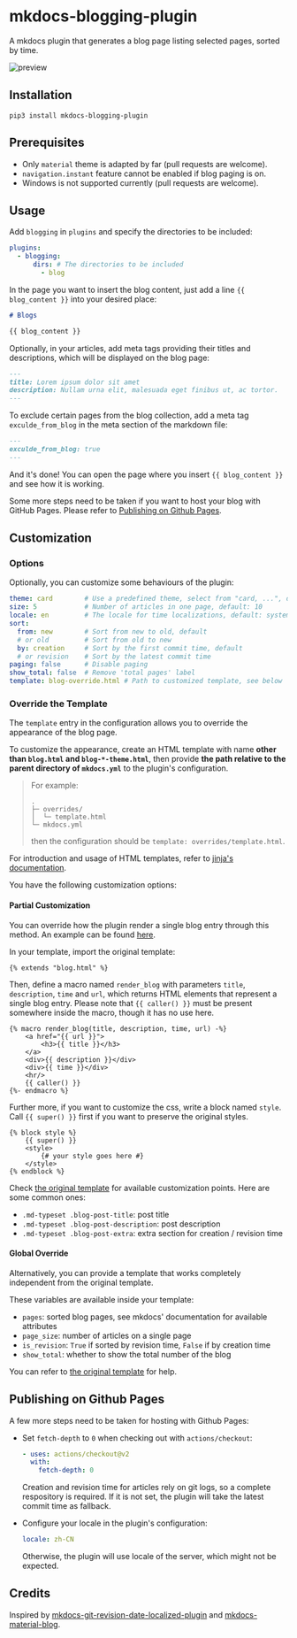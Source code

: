 # mkdocs-blogging-plugin

A mkdocs plugin that generates a blog page listing selected pages, sorted by time.

![preview](https://i.loli.net/2021/09/09/LhX9IFkbu2K3lRi.png)

## Installation

```shell
pip3 install mkdocs-blogging-plugin
```

## Prerequisites

- Only `material` theme is adapted by far (pull requests are welcome).
- `navigation.instant` feature cannot be enabled if blog paging is on.
- Windows is not supported currently (pull requests are welcome).

## Usage

Add `blogging` in `plugins` and specify the directories to be included:

```yml
plugins:
  - blogging:
      dirs: # The directories to be included
        - blog
```

In the page you want to insert the blog content, just add a line `{{ blog_content }}` into your desired place:

```markdown
# Blogs

{{ blog_content }}
```

Optionally, in your articles, add meta tags providing their titles and descriptions, which will be displayed on the blog page:

```markdown
---
title: Lorem ipsum dolor sit amet
description: Nullam urna elit, malesuada eget finibus ut, ac tortor.
---
```

To exclude certain pages from the blog collection, add a meta tag `exculde_from_blog` in the meta section of the markdown file:

```markdown
---
exculde_from_blog: true
---
```

And it's done! You can open the page where you insert `{{ blog_content }}` and see how it is working.

Some more steps need to be taken if you want to host your blog with GitHub Pages.
Please refer to [Publishing on Github Pages](#publishing-on-github-pages).

## Customization

### Options

Optionally, you can customize some behaviours of the plugin:

```yml
theme: card        # Use a predefined theme, select from "card, ...", default: null
size: 5            # Number of articles in one page, default: 10
locale: en         # The locale for time localizations, default: system's locale
sort: 
  from: new        # Sort from new to old, default
  # or old         # Sort from old to new
  by: creation     # Sort by the first commit time, default
  # or revision    # Sort by the latest commit time
paging: false      # Disable paging
show_total: false  # Remove 'total pages' label
template: blog-override.html # Path to customized template, see below
```

### Override the Template

The `template` entry in the configuration allows you to override the appearance of the blog page.

To customize the appearance, create an HTML template with name **other than `blog.html` and `blog-*-theme.html`**, then provide
**the path relative to the parent directory of `mkdocs.yml`** to the plugin's configuration.

> For example:
> 
> ```text
> .
> ├─ overrides/
> │  └─ template.html
> └─ mkdocs.yml
> ```
> 
> then the configuration should be `template: overrides/template.html`.

For introduction and usage of HTML templates, refer to [jinja's documentation](https://jinja.palletsprojects.com/en/3.0.x/).

You have the following customization options:

#### Partial Customization

You can override how the plugin render a single blog entry through this method. An example can be found [here](https://github.com/liang2kl/mkdocs-blogging-plugin-example).

In your template, import the original template:

```jinja
{% extends "blog.html" %}
```

Then, define a macro named `render_blog` with parameters `title`, `description`, `time` and `url`, which
returns HTML elements that represent a single blog entry.
Please note that `{{ caller() }}` must be present somewhere inside the macro, though it has no use here.

```jinja
{% macro render_blog(title, description, time, url) -%}
    <a href="{{ url }}">
        <h3>{{ title }}</h3>
    </a>
    <div>{{ description }}</div>
    <div>{{ time }}</div>
    <hr/>
    {{ caller() }}
{%- endmacro %}
```

Further more, if you want to customize the css, write a block named `style`. Call `{{ super() }}` first
if you want to preserve the original styles.

```jinja
{% block style %}
    {{ super() }}
    <style>
        {# your style goes here #}
    </style>
{% endblock %}
```

Check [the original template](mkdocs_blogging_plugin/templates/blog.html) for available customization points. Here are some common ones:

- `.md-typeset .blog-post-title`: post title
- `.md-typeset .blog-post-description`: post description
- `.md-typeset .blog-post-extra`: extra section for creation / revision time

#### Global Override

Alternatively, you can provide a template that works completely independent from the original template.

These variables are available inside your template:

- `pages`: sorted blog pages, see mkdocs' documentation for available attributes
- `page_size`: number of articles on a single page
- `is_revision`: `True` if sorted by revision time, `False` if by creation time
- `show_total`: whether to show the total number of the blog

You can refer to [the original template](mkdocs_blogging_plugin/templates/blog.html) for help.

## Publishing on Github Pages

A few more steps need to be taken for hosting with Github Pages:

- Set `fetch-depth` to `0` when checking out with `actions/checkout`:

  ```yml
  - uses: actions/checkout@v2
    with:
      fetch-depth: 0
  ```
  
  Creation and revision time for articles rely on git logs, so a complete respository is required.
  If it is not set, the plugin will take the latest commit time as fallback.

- Configure your locale in the plugin's configuration:

  ```yml
  locale: zh-CN
  ```
  
  Otherwise, the plugin will use locale of the server, which might not be expected.

## Credits

Inspired by [mkdocs-git-revision-date-localized-plugin](https://github.com/timvink/mkdocs-git-revision-date-localized-plugin) and [mkdocs-material-blog](https://github.com/vuquangtrong/mkdocs-material-blog).

